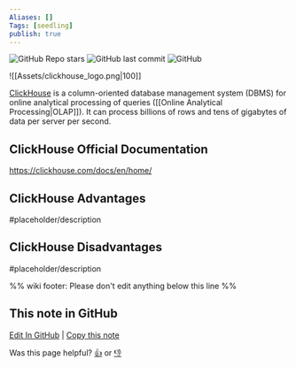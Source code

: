 ```yaml
---
Aliases: []
Tags: [seedling]
publish: true
---
```


![GitHub Repo stars](https://img.shields.io/github/stars/ClickHouse/ClickHouse?style=social) ![GitHub last commit](https://img.shields.io/github/last-commit/ClickHouse/ClickHouse) ![GitHub](https://img.shields.io/github/license/ClickHouse/ClickHouse)

![[Assets/clickhouse_logo.png|100]]

[ClickHouse](https://clickhouse.com/) is a column-oriented database management system (DBMS) for online analytical processing of queries ([[Online Analytical Processing|OLAP]]). It can process billions of rows and tens of gigabytes of data per server per second.

## ClickHouse Official Documentation

https://clickhouse.com/docs/en/home/

## ClickHouse Advantages

#placeholder/description 

## ClickHouse Disadvantages

#placeholder/description 

%% wiki footer: Please don't edit anything below this line %%

## This note in GitHub

<span class="git-footer">[Edit In GitHub](https://github.dev/data-engineering-community/data-engineering-wiki/blob/main/Tools/Databases/ClickHouse.md "git-hub-edit-note") | [Copy this note](https://raw.githubusercontent.com/data-engineering-community/data-engineering-wiki/main/Tools/Databases/ClickHouse.md "git-hub-copy-note")</span>

<span class="git-footer">Was this page helpful?
[👍](https://tally.so/r/mOaxjk?rating=Yes&url=https://dataengineering.wiki/Tools/Databases/ClickHouse) or [👎](https://tally.so/r/mOaxjk?rating=No&url=https://dataengineering.wiki/Tools/Databases/ClickHouse)</span>
